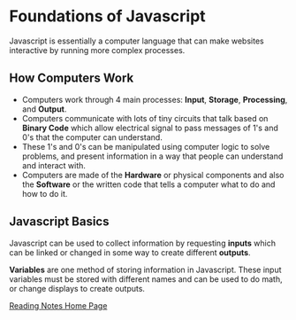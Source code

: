 # Foundations of Javascript

Javascript is essentially a computer language that can make websites interactive by running more complex processes.

## How Computers Work
- Computers work through 4 main processes: **Input**, **Storage**, **Processing**, and **Output**.
- Computers communicate with lots of tiny circuits that talk based on **Binary Code** which allow electrical signal to pass messages of 1's and 0's that the computer can understand.
- These 1's and 0's can be manipulated using computer logic to solve problems, and present information in a way that people can understand and interact with.
- Computers are made of the **Hardware** or physical components and also the **Software** or the written code that tells a computer what to do and how to do it.

## Javascript Basics
Javascript can be used to collect information by requesting **inputs** which can be linked or changed in some way to create different **outputs**. 

**Variables** are one method of storing information in Javascript. These input variables must be stored with different names and can be used to do math, or change displays to create outputs.

[Reading Notes Home Page](README.md)